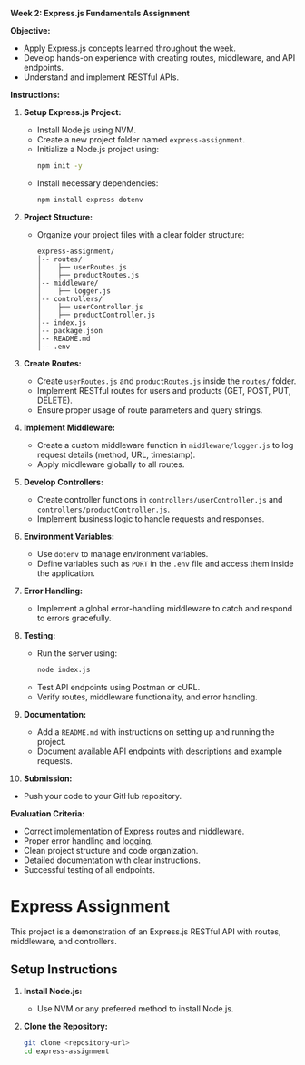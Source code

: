 **Week 2: Express.js Fundamentals Assignment**

**Objective:**

- Apply Express.js concepts learned throughout the week.
- Develop hands-on experience with creating routes, middleware, and API endpoints.
- Understand and implement RESTful APIs.

**Instructions:**

1. **Setup Express.js Project:**

   - Install Node.js using NVM.
   - Create a new project folder named `express-assignment`.
   - Initialize a Node.js project using:
     ```sh
     npm init -y
     ```
   - Install necessary dependencies:
     ```sh
     npm install express dotenv
     ```

2. **Project Structure:**

   - Organize your project files with a clear folder structure:
     ```
     express-assignment/
     │-- routes/
     │    ├── userRoutes.js
     │    ├── productRoutes.js
     │-- middleware/
     │    ├── logger.js
     │-- controllers/
     │    ├── userController.js
     │    ├── productController.js
     │-- index.js
     │-- package.json
     │-- README.md
     │-- .env
     ```

3. **Create Routes:**

   - Create `userRoutes.js` and `productRoutes.js` inside the `routes/` folder.
   - Implement RESTful routes for users and products (GET, POST, PUT, DELETE).
   - Ensure proper usage of route parameters and query strings.

4. **Implement Middleware:**

   - Create a custom middleware function in `middleware/logger.js` to log request details (method, URL, timestamp).
   - Apply middleware globally to all routes.

5. **Develop Controllers:**

   - Create controller functions in `controllers/userController.js` and `controllers/productController.js`.
   - Implement business logic to handle requests and responses.

6. **Environment Variables:**

   - Use `dotenv` to manage environment variables.
   - Define variables such as `PORT` in the `.env` file and access them inside the application.

7. **Error Handling:**

   - Implement a global error-handling middleware to catch and respond to errors gracefully.

8. **Testing:**

   - Run the server using:
     ```sh
     node index.js
     ```
   - Test API endpoints using Postman or cURL.
   - Verify routes, middleware functionality, and error handling.

9. **Documentation:**

   - Add a `README.md` with instructions on setting up and running the project.
   - Document available API endpoints with descriptions and example requests.

10. **Submission:**

   - Push your code to your GitHub repository.

**Evaluation Criteria:**

- Correct implementation of Express routes and middleware.
- Proper error handling and logging.
- Clean project structure and code organization.
- Detailed documentation with clear instructions.
- Successful testing of all endpoints.


# Express Assignment

This project is a demonstration of an Express.js RESTful API with routes, middleware, and controllers.

## Setup Instructions

1. **Install Node.js:**
   - Use NVM or any preferred method to install Node.js.

2. **Clone the Repository:**
   ```bash
   git clone <repository-url>
   cd express-assignment
